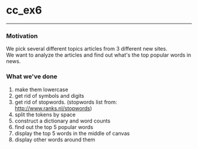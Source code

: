 # cc_ex6
---

### Motivation
We pick several different topics articles from 3 different new sites.  
We want to analyze the articles and find out what's the top popular words in news.  

### What we've done
1. make them lowercase
2. get rid of symbols and digits
3. get rid of stopwords. (stopwords list from: http://www.ranks.nl/stopwords)
4. split the tokens by space
5. construct a dictionary and word counts
6. find out the top 5 popular words
7. display the top 5 words in the middle of canvas
8. display other words around them


